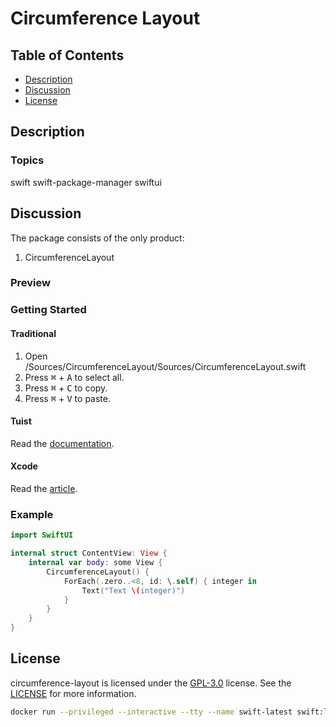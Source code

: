 # Circumference Layout

## Table of Contents
- [Description](#description)
- [Discussion](#discussion)
- [License](#license)

## Description


### Topics
swift swift-package-manager swiftui

## Discussion
The package consists of the only product:

1. CircumferenceLayout

### Preview


### Getting Started


#### Traditional
1. Open /Sources/CircumferenceLayout/Sources/CircumferenceLayout.swift
2. Press <kbd>⌘</kbd> + <kbd>A</kbd> to select all.
3. Press <kbd>⌘</kbd> + <kbd>C</kbd> to copy.
4. Press <kbd>⌘</kbd> + <kbd>V</kbd> to paste.

#### Tuist
Read the [documentation](https://docs.tuist.io/documentation/tuist/).

#### Xcode
Read the [article](https://developer.apple.com/documentation/xcode/adding-package-dependencies-to-your-app/).

### Example

```swift
import SwiftUI

internal struct ContentView: View {
	internal var body: some View {
		CircumferenceLayout() {
			ForEach(.zero..<8, id: \.self) { integer in
				Text("Text \(integer)")
			}
		}
	}
}
```

## License
circumference-layout is licensed under the [GPL-3.0](LICENSE) license. See the [LICENSE](LICENSE) for more information.

```bash
docker run --privileged --interactive --tty --name swift-latest swift:latest /bin/bash
```
